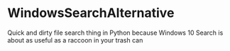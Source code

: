 # WindowsSearchAlternative
Quick and dirty file search thing in Python because Windows 10 Search is about as useful as a raccoon in your trash can
